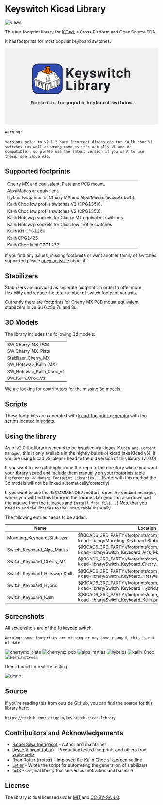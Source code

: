 # Keyswitch Kicad Library

![views](https://views.whatilearened.today/views/github/perigoso/Switch_Keyboard.svg)

This is a footprint library for [KiCad](https://www.kicad.org), a Cross Platform and Open Source EDA.

It has footprints for most popular keyboard switches.

![Banner](assets/banner.png)

```
Warning!

Versions prior to v2.1.2 have incorrect dimensions for Kailh choc V1 switches (as well as wrong name as it's actually V1 and V2 compatible), so please use the latest version if you want to use these. see issue #26.
```

## Supported footprints

|                                                                 |
|-----------------------------------------------------------------|
| Cherry MX and equivalent, Plate and PCB mount.                  |
| Alps/Matias or equivalent.                                      |
| Hybrid footprints for Cherry MX and Alps/Matias (accepts both). |
| Kailh Choc low profile switches V1 (CPG1350).                   |
| Kailh Choc low profile switches V2 (CPG1353).                   |
| Kailh Hotswap sockets for Cherry MX equivalent switches.        |
| Kailh Hotswap sockets for Choc low profile switches             |
| Kailh KH CPG1280                                                |
| Kailh CPG1425                                                   |
| Kailh Choc Mini CPG1232                                         |

If you find any issues, missing footprints or want another family of switches supported please [open an issue](https://github.com/perigoso/keyswitch-kicad-library/issues/new) about it!

## Stabilizers

Stabilizers are provided as seperate footprints in order to offer more flexibility and reduce the total number of switch footprint variants.

Currently there are footprints for Cherry MX PCB mount equivalent stabilizers in 2u 6u 6.25u 7u and 8u.

## 3D Models

The library includes the following 3d models:

|                          |
|--------------------------|
| SW_Cherry_MX_PCB         |
| SW_Cherry_MX_Plate       |
| Stabilizer_Cherry_MX     |
| SW_Hotswap_Kailh (MX)    |
| SW_Hotswap_Kailh_Choc_v1 |
| SW_Kailh_Choc_V1         |

We are looking for contributors for the missing 3d models.

## Scripts

These footprints are generated with [kicad-footprint-generator](https://gitlab.com/kicad/libraries/kicad-footprint-generator.git) with the scripts located in [scripts](scripts/).

## Using the library

As of v2.0  the library is meant to be installed via kicads `Plugin and Content Manager`, this is only available in the nightly builds of kicad (aka Kicad v6), if you are using kicad v5, please head to the [old version of this library (v1.0.0)](https://github.com/perigoso/keyswitch-kicad-library/tree/e56f74e93c850e60e04023563835b5fe031fd638)

If you want to use git simply clone this repo to the directory where you want your library stored and include them manually on your footprints table `Preferences -> Manage Footprint Libraries...` (Note: with this method the 3d models will not be linked automatically/correctly)

If you want to use the RECOMMENDED method, open the content manager, where you will find this library in the libraries tab (you can also download the arquive from the releases and `install from file...`) Note that you need to add the libraries to the library table manually.

The following entries needs to be added:

Name | Location
---|---
Mounting_Keyboard_Stabilizer | ${KICAD6_3RD_PARTY}/footprints/com_github_perigoso_keyswitch-kicad-library/Mounting_Keyboard_Stabilizer.pretty
Switch_Keyboard_Alps_Matias | ${KICAD6_3RD_PARTY}/footprints/com_github_perigoso_keyswitch-kicad-library/Switch_Keyboard_Alps_Matias.pretty
Switch_Keyboard_Cherry_MX | ${KICAD6_3RD_PARTY}/footprints/com_github_perigoso_keyswitch-kicad-library/Switch_Keyboard_Cherry_MX.pretty
Switch_Keyboard_Hotswap_Kailh | ${KICAD6_3RD_PARTY}/footprints/com_github_perigoso_keyswitch-kicad-library/Switch_Keyboard_Hotswap_Kailh.pretty
Switch_Keyboard_Hybrid | ${KICAD6_3RD_PARTY}/footprints/com_github_perigoso_keyswitch-kicad-library/Switch_Keyboard_Hybrid.pretty
Switch_Keyboard_Kailh | ${KICAD6_3RD_PARTY}/footprints/com_github_perigoso_keyswitch-kicad-library/Switch_Keyboard_Kailh.pretty

## Screenshots

All screenshots are of the 1u keycap switch.

`Warning: some footprints are missing or may have changed, this is out of date`

![cherrymx_plate](https://user-images.githubusercontent.com/39195157/93152763-7811aa00-f6f7-11ea-83d1-0b2d516927cc.png)
![cherrymx_pcb](https://user-images.githubusercontent.com/39195157/93150026-f66a4e00-f6ef-11ea-809f-2e3a8dbe188a.png)
![alps_matias](https://user-images.githubusercontent.com/39195157/93150084-1c8fee00-f6f0-11ea-97b3-24e5e425479f.png)
![hybrids](https://user-images.githubusercontent.com/39195157/93150167-55c85e00-f6f0-11ea-9cce-6adc237570d0.png)
![kailh_Choc](https://user-images.githubusercontent.com/39195157/93150222-72649600-f6f0-11ea-8a22-b62f093f4c2d.png)
![kailh_hotswap](https://user-images.githubusercontent.com/39195157/93150276-8f996480-f6f0-11ea-9919-c952159f183f.png)

Demo board for real life testing

![demo](https://user-images.githubusercontent.com/39195157/158739962-f45acbd3-4a3d-4613-8eca-4cfa36f55d0c.png)

## Source

If you're reading this from outside GitHub, you can find the source for this library [here](https://github.com/perigoso/keyswitch-kicad-library):

`https://github.com/perigoso/keyswitch-kicad-library`

## Contribuitors and Acknowledgements

- [Rafael Silva (perigoso)](https://github.com/perigoso) - Author and maintainer
- [Jesse Vincent (obra)](https://github.com/obra) - Production tested footprints and others from [keyboardio](https://github.com/keyboardio)
- [Ryan Rotter (rrotter)](https://github.com/rrotter) - Improved the Kailh Choc silkscreen outline
- [Lotier](https://github.com/Lotier) - Wrote the script for automating the generation of stabilizers
- [ai03](https://github.com/ai03-2725) - Original library that served as motivation and baseline

## License

The library is dual licensed under [MIT](LICENSE-MIT) and [CC-BY-SA 4.0](LICENSE-CC-BY-SA).
